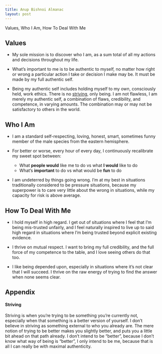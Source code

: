 ```yaml
---
title: Anup Bishnoi Almanac
layout: post
---
```


Values, Who I Am, How To Deal With Me

## Values

* My sole mission is to discover who I am, as a sum total of all my actions and decisions throughout my life.

* What’s important to me is to be authentic to myself, no matter how right or wrong a particular action I take or decision I make may be. It must be made by my full authentic self.

* Being my authentic self includes holding myself to my own, consciously held, work ethics. There is no [striving](#striving), only being. I am not flawless, I am merely my authentic self, a combination of flaws, credibility, and competence, in varying amounts. The combination may or may not be satisfactory to others in the world.

## Who I Am

* I am a standard self-respecting, loving, honest, smart, sometimes funny member of the male species from the eastern hemisphere.

* For better or worse, every hour of every day, I continuously recalibrate my sweet spot between:

  - What **people would** like me to do vs what **I would** like to do
  - What’s **important** to do vs what would be **fun** to do

* I am undeterred by things going wrong. I’m at my best in situations traditionally considered to be pressure situations, because my superpower is to care very little about the wrong in situations, while my capacity for risk is above average.

## How To Deal With Me

* I hold myself in high regard. I get out of situations where I feel that I’m being mis-trusted unfairly, and I feel naturally inspired to live up to said high regard in situations where I’m being trusted beyond explicit existing evidence.

* I thrive on mutual respect. I want to bring my full credibility, and the full force of my competence to the table, and I love seeing others do that too.

* I like being depended upon, especially in situations where it’s not clear that I will succeed. I thrive on the raw energy of trying to find the answer when none seems clear.

## Appendix

#### Striving

Striving is when you’re trying to be something you’re currently not, especially when that something is a better version of yourself. I don’t believe in striving as something external to who you already are. The mere notion of trying to be better makes you slightly better, and puts you a little bit ahead on that path already. I don’t intend to be “better”, because I don’t know what way of being is “better”, I only intend to be me, because that is all I can really be with maximal authenticity.
